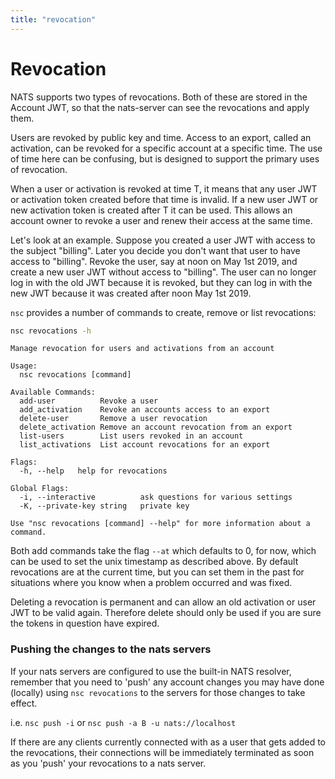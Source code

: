 ```yaml
---
title: "revocation"
---
```

# Revocation

NATS supports two types of revocations. Both of these are stored in the Account JWT, so that the nats-server can see the revocations and apply them.

Users are revoked by public key and time. Access to an export, called an activation, can be revoked for a specific account at a specific time. The use of time here can be confusing, but is designed to support the primary uses of revocation.

When a user or activation is revoked at time T, it means that any user JWT or activation token created before that time is invalid. If a new user JWT or new activation token is created after T it can be used. This allows an account owner to revoke a user and renew their access at the same time.

Let's look at an example. Suppose you created a user JWT with access to the subject "billing". Later you decide you don't want that user to have access to "billing". Revoke the user, say at noon on May 1st 2019, and create a new user JWT without access to "billing". The user can no longer log in with the old JWT because it is revoked, but they can log in with the new JWT because it was created after noon May 1st 2019.

`nsc` provides a number of commands to create, remove or list revocations:

```bash
nsc revocations -h
```
```text
Manage revocation for users and activations from an account

Usage:
  nsc revocations [command]

Available Commands:
  add-user          Revoke a user
  add_activation    Revoke an accounts access to an export
  delete-user       Remove a user revocation
  delete_activation Remove an account revocation from an export
  list-users        List users revoked in an account
  list_activations  List account revocations for an export

Flags:
  -h, --help   help for revocations

Global Flags:
  -i, --interactive          ask questions for various settings
  -K, --private-key string   private key

Use "nsc revocations [command] --help" for more information about a command.
```

Both add commands take the flag `--at` which defaults to 0, for now, which can be used to set the unix timestamp as described above. By default revocations are at the current time, but you can set them in the past for situations where you know when a problem occurred and was fixed.

Deleting a revocation is permanent and can allow an old activation or user JWT to be valid again. Therefore delete should only be used if you are sure the tokens in question have expired.

### Pushing the changes to the nats servers

If your nats servers are configured to use the built-in NATS resolver, remember that you need to 'push' any account changes you may have done (locally) using `nsc revocations` to the servers for those changes to take effect.

i.e. `nsc push -i` or `nsc push -a B -u nats://localhost`

If there are any clients currently connected with as a user that gets added to the revocations, their connections will be immediately terminated as soon as you 'push' your revocations to a nats server.
